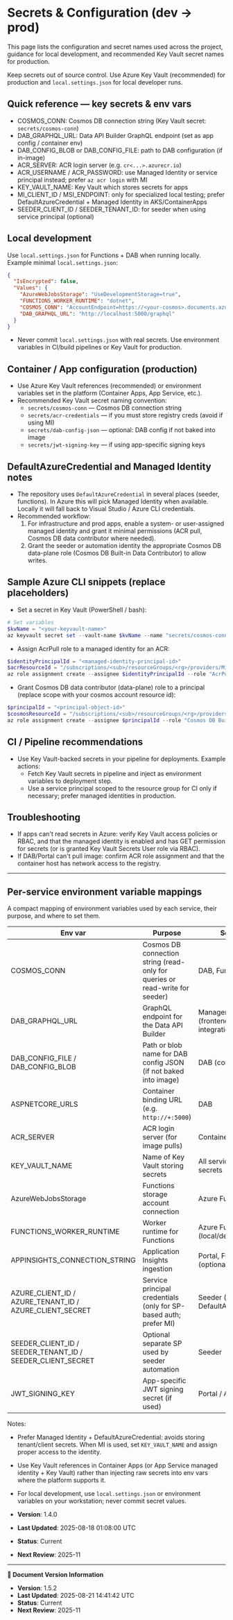# Secrets & Configuration (dev → prod)

This page lists the configuration and secret names used across the project, guidance for local development, and recommended Key Vault secret names for production.

Keep secrets out of source control. Use Azure Key Vault (recommended) for production and `local.settings.json` for local developer runs.

## Quick reference — key secrets & env vars

- COSMOS_CONN: Cosmos DB connection string (Key Vault secret: `secrets/cosmos-conn`)
- DAB_GRAPHQL_URL: Data API Builder GraphQL endpoint (set as app config / container env)
- DAB_CONFIG_BLOB or DAB_CONFIG_FILE: path to DAB configuration (if in-image)
- ACR_SERVER: ACR login server (e.g. `cr<...>.azurecr.io`)
- ACR_USERNAME / ACR_PASSWORD: use Managed Identity or service principal instead; prefer `az acr login` with MI
- KEY_VAULT_NAME: Key Vault which stores secrets for apps
- MI_CLIENT_ID / MSI_ENDPOINT: only for specialized local testing; prefer DefaultAzureCredential + Managed Identity in AKS/ContainerApps
- SEEDER_CLIENT_ID / SEEDER_TENANT_ID: for seeder when using service principal (optional)

## Local development

Use `local.settings.json` for Functions + DAB when running locally. Example minimal `local.settings.json`:

```json
{
  "IsEncrypted": false,
  "Values": {
    "AzureWebJobsStorage": "UseDevelopmentStorage=true",
    "FUNCTIONS_WORKER_RUNTIME": "dotnet",
    "COSMOS_CONN": "AccountEndpoint=https://<your-cosmos>.documents.azure.com:443/;AccountKey=<key>;",
    "DAB_GRAPHQL_URL": "http://localhost:5000/graphql"
  }
}
```

- Never commit `local.settings.json` with real secrets. Use environment variables in CI/build pipelines or Key Vault for production.

## Container / App configuration (production)

- Use Azure Key Vault references (recommended) or environment variables set in the platform (Container Apps, App Service, etc.).
- Recommended Key Vault secret naming convention:
  - `secrets/cosmos-conn` — Cosmos DB connection string
  - `secrets/acr-credentials` — if you must store registry creds (avoid if using MI)
  - `secrets/dab-config-json` — optional: DAB config if not baked into image
  - `secrets/jwt-signing-key` — if using app-specific signing keys

## DefaultAzureCredential and Managed Identity notes

- The repository uses `DefaultAzureCredential` in several places (seeder, functions). In Azure this will pick Managed Identity when available. Locally it will fall back to Visual Studio / Azure CLI credentials.
- Recommended workflow:
  1. For infrastructure and prod apps, enable a system- or user-assigned managed identity and grant it minimal permissions (ACR pull, Cosmos DB data contributor where needed).
  2. Grant the seeder or automation identity the appropriate Cosmos DB data-plane role (Cosmos DB Built-in Data Contributor) to allow writes.

## Sample Azure CLI snippets (replace placeholders)

- Set a secret in Key Vault (PowerShell / bash):

```powershell
# Set variables
$kvName = "<your-keyvault-name>"
az keyvault secret set --vault-name $kvName --name "secrets/cosmos-conn" --value "<COSMOS_CONNECTION_STRING>"
```

- Assign AcrPull role to a managed identity for an ACR:

```powershell
$identityPrincipalId = "<managed-identity-principal-id>"
$acrResourceId = "/subscriptions/<sub>/resourceGroups/<rg>/providers/Microsoft.ContainerRegistry/registries/<acr>"
az role assignment create --assignee $identityPrincipalId --role "AcrPull" --scope $acrResourceId
```

- Grant Cosmos DB data contributor (data-plane) role to a principal (replace scope with your cosmos account resource id):

```powershell
$principalId = "<principal-object-id>"
$cosmosResourceId = "/subscriptions/<sub>/resourceGroups/<rg>/providers/Microsoft.DocumentDB/databaseAccounts/<cosmosAccount>"
az role assignment create --assignee $principalId --role "Cosmos DB Built-in Data Contributor" --scope $cosmosResourceId
```

## CI / Pipeline recommendations

- Use Key Vault-backed secrets in your pipeline for deployments. Example actions:
  - Fetch Key Vault secrets in pipeline and inject as environment variables to deployment step.
  - Use a service principal scoped to the resource group for CI only if necessary; prefer managed identities in production.

## Troubleshooting

- If apps can't read secrets in Azure: verify Key Vault access policies or RBAC, and that the managed identity is enabled and has GET permission for secrets (or is granted Key Vault Secrets User role via RBAC).
- If DAB/Portal can't pull image: confirm ACR role assignment and that the container host has network access to the registry.

---

## Per-service environment variable mappings

A compact mapping of environment variables used by each service, their purpose, and where to set them.

| Env var | Purpose | Service(s) | Where to set |
|---|---|---|---|
| COSMOS_CONN | Cosmos DB connection string (read-only for queries or read-write for seeder) | DAB, Functions, Seeder | Key Vault secret (`secrets/cosmos-conn`) or platform env |
| DAB_GRAPHQL_URL | GraphQL endpoint for the Data API Builder | Management Portal (frontend/back-end integrations), Tests | Platform env for deployed portal; `local.settings.json` for local dev |
| DAB_CONFIG_FILE / DAB_CONFIG_BLOB | Path or blob name for DAB config JSON (if not baked into image) | DAB (container) | Mount/secret reference or baked into image |
| ASPNETCORE_URLS | Container binding URL (e.g. `http://+:5000`) | DAB | Container env / image Dockerfile |
| ACR_SERVER | ACR login server (for image pulls) | Container hosting infra | Platform env / container registry setting |
| KEY_VAULT_NAME | Name of Key Vault storing secrets | All services that read secrets | Platform env / deployment parameter |
| AzureWebJobsStorage | Functions storage account connection | Azure Functions | Key Vault or platform env |
| FUNCTIONS_WORKER_RUNTIME | Worker runtime for Functions | Azure Functions (local/dev) | `local.settings.json` or platform env |
| APPINSIGHTS_CONNECTION_STRING | Application Insights ingestion | Portal, Functions, DAB (optional) | Key Vault or platform env |
| AZURE_CLIENT_ID / AZURE_TENANT_ID / AZURE_CLIENT_SECRET | Service principal credentials (only for SP-based auth; prefer MI) | Seeder (if not using DefaultAzureCredential) | CI secret or Key Vault (avoid committing) |
| SEEDER_CLIENT_ID / SEEDER_TENANT_ID / SEEDER_CLIENT_SECRET | Optional separate SP used by seeder automation | Seeder | Key Vault / pipeline secret |
| JWT_SIGNING_KEY | App-specific JWT signing secret (if used) | Portal / API | Key Vault secret |

Notes:

- Prefer Managed Identity + DefaultAzureCredential: avoids storing tenant/client secrets. When MI is used, set `KEY_VAULT_NAME` and assign proper access to the identity.
- Use Key Vault references in Container Apps (or App Service managed identity + Key Vault) rather than injecting raw secrets into env vars where the platform supports it.
- For local development, use `local.settings.json` or environment variables on your workstation; never commit secret values.


- **Version**: 1.4.0
- **Last Updated**: 2025-08-18 01:08:00 UTC  
- **Status**: Current
- **Next Review**: 2025-11

---

**📝 Document Version Information**
- **Version**: 1.5.2
- **Last Updated**: 2025-08-21 14:41:42 UTC  
- **Status**: Current
- **Next Review**: 2025-11
